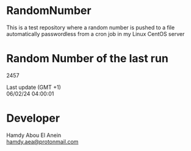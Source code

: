 # RandomNumber    
This is a test repository where a random number is pushed to a file automatically passwordless from a cron job in my Linux CentOS server    
# Random Number of the last run   
2457
      
Last update (GMT +1)    
06/02/24 04:00:01
# Developer    
Hamdy Abou El Anein   
hamdy.aea@protonmail.com
